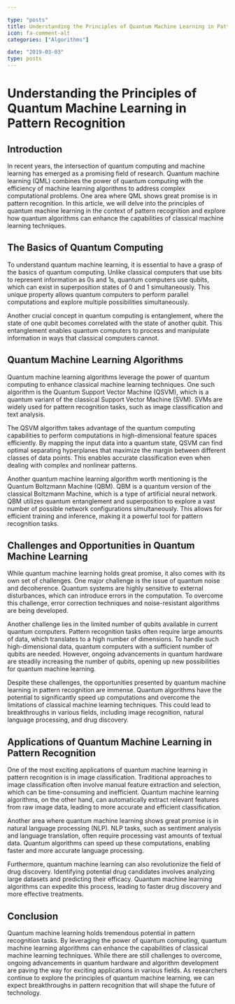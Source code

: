 ```yaml
---

type: "posts"
title: Understanding the Principles of Quantum Machine Learning in Pattern Recognition
icon: fa-comment-alt
categories: ["Algorithms"]

date: "2019-03-03"
type: posts
---
```





# Understanding the Principles of Quantum Machine Learning in Pattern Recognition

## Introduction

In recent years, the intersection of quantum computing and machine learning has emerged as a promising field of research. Quantum machine learning (QML) combines the power of quantum computing with the efficiency of machine learning algorithms to address complex computational problems. One area where QML shows great promise is in pattern recognition. In this article, we will delve into the principles of quantum machine learning in the context of pattern recognition and explore how quantum algorithms can enhance the capabilities of classical machine learning techniques.

## The Basics of Quantum Computing

To understand quantum machine learning, it is essential to have a grasp of the basics of quantum computing. Unlike classical computers that use bits to represent information as 0s and 1s, quantum computers use qubits, which can exist in superposition states of 0 and 1 simultaneously. This unique property allows quantum computers to perform parallel computations and explore multiple possibilities simultaneously.

Another crucial concept in quantum computing is entanglement, where the state of one qubit becomes correlated with the state of another qubit. This entanglement enables quantum computers to process and manipulate information in ways that classical computers cannot.

## Quantum Machine Learning Algorithms

Quantum machine learning algorithms leverage the power of quantum computing to enhance classical machine learning techniques. One such algorithm is the Quantum Support Vector Machine (QSVM), which is a quantum variant of the classical Support Vector Machine (SVM). SVMs are widely used for pattern recognition tasks, such as image classification and text analysis.

The QSVM algorithm takes advantage of the quantum computing capabilities to perform computations in high-dimensional feature spaces efficiently. By mapping the input data into a quantum state, QSVM can find optimal separating hyperplanes that maximize the margin between different classes of data points. This enables accurate classification even when dealing with complex and nonlinear patterns.

Another quantum machine learning algorithm worth mentioning is the Quantum Boltzmann Machine (QBM). QBM is a quantum version of the classical Boltzmann Machine, which is a type of artificial neural network. QBM utilizes quantum entanglement and superposition to explore a vast number of possible network configurations simultaneously. This allows for efficient training and inference, making it a powerful tool for pattern recognition tasks.

## Challenges and Opportunities in Quantum Machine Learning

While quantum machine learning holds great promise, it also comes with its own set of challenges. One major challenge is the issue of quantum noise and decoherence. Quantum systems are highly sensitive to external disturbances, which can introduce errors in the computation. To overcome this challenge, error correction techniques and noise-resistant algorithms are being developed.

Another challenge lies in the limited number of qubits available in current quantum computers. Pattern recognition tasks often require large amounts of data, which translates to a high number of dimensions. To handle such high-dimensional data, quantum computers with a sufficient number of qubits are needed. However, ongoing advancements in quantum hardware are steadily increasing the number of qubits, opening up new possibilities for quantum machine learning.

Despite these challenges, the opportunities presented by quantum machine learning in pattern recognition are immense. Quantum algorithms have the potential to significantly speed up computations and overcome the limitations of classical machine learning techniques. This could lead to breakthroughs in various fields, including image recognition, natural language processing, and drug discovery.

## Applications of Quantum Machine Learning in Pattern Recognition

One of the most exciting applications of quantum machine learning in pattern recognition is in image classification. Traditional approaches to image classification often involve manual feature extraction and selection, which can be time-consuming and inefficient. Quantum machine learning algorithms, on the other hand, can automatically extract relevant features from raw image data, leading to more accurate and efficient classification.

Another area where quantum machine learning shows great promise is in natural language processing (NLP). NLP tasks, such as sentiment analysis and language translation, often require processing vast amounts of textual data. Quantum algorithms can speed up these computations, enabling faster and more accurate language processing.

Furthermore, quantum machine learning can also revolutionize the field of drug discovery. Identifying potential drug candidates involves analyzing large datasets and predicting their efficacy. Quantum machine learning algorithms can expedite this process, leading to faster drug discovery and more effective treatments.

## Conclusion

Quantum machine learning holds tremendous potential in pattern recognition tasks. By leveraging the power of quantum computing, quantum machine learning algorithms can enhance the capabilities of classical machine learning techniques. While there are still challenges to overcome, ongoing advancements in quantum hardware and algorithm development are paving the way for exciting applications in various fields. As researchers continue to explore the principles of quantum machine learning, we can expect breakthroughs in pattern recognition that will shape the future of technology.
